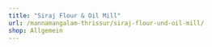 ```yaml
---
title: "Siraj Flour & Oil Mill"
url: /mannamangalam-thrissur/siraj-flour-und-oil-mill/
shop: Allgemein
---
```

